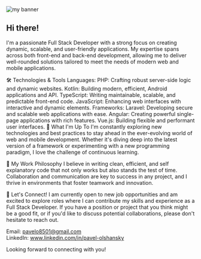 <img src="https://github.com/user-attachments/assets/2e902f91-b162-4fe0-888c-103882a00243" alt="my banner"/>

## Hi there!
I'm a passionate Full Stack Developer with a strong focus on creating dynamic, scalable, and user-friendly applications. My expertise spans across both front-end and back-end development, allowing me to deliver well-rounded solutions tailored to meet the needs of modern web and mobile applications.

🛠️ Technologies & Tools
Languages:
PHP: Crafting robust server-side logic and dynamic websites.
Kotlin: Building modern, efficient, Android applications and API.
TypeScript: Writing maintainable, scalable, and predictable front-end code.
JavaScript: Enhancing web interfaces with interactive and dynamic elements.
Frameworks:
Laravel: Developing secure and scalable web applications with ease.
Angular: Creating powerful single-page applications with rich features.
Vue.js: Building flexible and performant user interfaces.
🌱 What I'm Up To
I'm constantly exploring new technologies and best practices to stay ahead in the ever-evolving world of web and mobile development. Whether it's diving deep into the latest version of a framework or experimenting with a new programming paradigm, I love the challenge of continuous learning.

🚀 My Work Philosophy
I believe in writing clean, efficient, and self explanatory code that not only works but also stands the test of time. Collaboration and communication are key to success in any project, and I thrive in environments that foster teamwork and innovation.

💼 Let's Connect!
I am currently open to new job opportunities and am excited to explore roles where I can contribute my skills and experience as a Full Stack Developer. If you have a position or project that you think might be a good fit, or if you'd like to discuss potential collaborations, please don't hesitate to reach out.

Email: <a href="pavelo8501@gmail.com">pavelo8501@gmail.com</a></br>
LinkedIn: <a href="www.linkedin.com/in/pavel-olshansky">www.linkedin.com/in/pavel-olshansky</a>

Looking forward to connecting with you!
